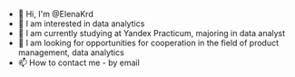 - 👋 Hi, I'm @ElenaKrd
- 👀 I am interested in data analytics
- 🌱 I am currently studying at Yandex Practicum, majoring in data analyst
- 💞️  I am looking for opportunities for cooperation in the field of product management, data analytics
- 📫 How to contact me - by email
<!---
ElenaKrd/ElenaKrd is a ✨ special ✨ repository because its `README.md` (this file) appears on your GitHub profile.
You can click the Preview link to take a look at your changes.
--->
